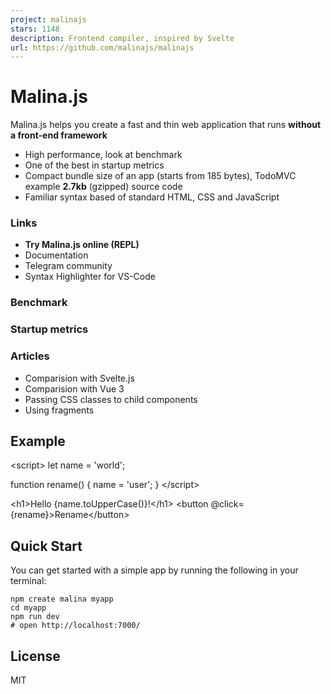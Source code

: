 ```yaml
---
project: malinajs
stars: 1148
description: Frontend compiler, inspired by Svelte
url: https://github.com/malinajs/malinajs
---
```


Malina.js
=========

Malina.js helps you create a fast and thin web application that runs **without a front-end framework**

-   High performance, look at benchmark
-   One of the best in startup metrics
-   Compact bundle size of an app (starts from 185 bytes), TodoMVC example **2.7kb** (gzipped) source code
-   Familiar syntax based of standard HTML, CSS and JavaScript

### Links

-   **Try Malina.js online (REPL)**
-   Documentation
-   Telegram community
-   Syntax Highlighter for VS-Code

### Benchmark

### Startup metrics

### Articles

-   Comparision with Svelte.js
-   Comparision with Vue 3
-   Passing CSS classes to child components
-   Using fragments

Example
-------

<script\>
  let name \= 'world';
    
  function rename() {
    name \= 'user';
  }
</script\>

<h1\>Hello {name.toUpperCase()}!</h1\>
<button @click\={rename}\>Rename</button\>

Quick Start
-----------

You can get started with a simple app by running the following in your terminal:

```
npm create malina myapp
cd myapp
npm run dev
# open http://localhost:7000/
```

License
-------

MIT
